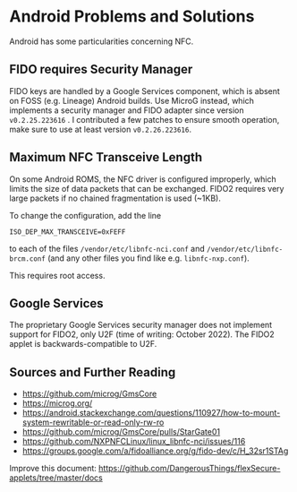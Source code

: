 # Android Problems and Solutions

Android has some particularities concerning NFC.

## FIDO requires Security Manager

FIDO keys are handled by a Google Services component, which is absent on FOSS (e.g. Lineage) Android builds. Use MicroG instead, which implements a security manager and FIDO adapter since version `v0.2.25.223616` . I contributed a few patches to ensure smooth operation, make sure to use at least version `v0.2.26.223616`.

## Maximum NFC Transceive Length

On some Android ROMS, the NFC driver is configured improperly, which limits the size of data packets that can be exchanged. FIDO2 requires very large packets if no chained fragmentation is used (~1KB).

To change the configuration, add the line

```
ISO_DEP_MAX_TRANSCEIVE=0xFEFF
```

to each of the files `/vendor/etc/libnfc-nci.conf` and `/vendor/etc/libnfc-brcm.conf` (and any other files you find like e.g. `libnfc-nxp.conf`).

This requires root access.

## Google Services

The proprietary Google Services security manager does not implement support for FIDO2, only U2F (time of writing: October 2022). The FIDO2 applet is backwards-compatible to U2F.

## Sources and Further Reading

- https://github.com/microg/GmsCore
- https://microg.org/
- https://android.stackexchange.com/questions/110927/how-to-mount-system-rewritable-or-read-only-rw-ro
- https://github.com/microg/GmsCore/pulls/StarGate01
- https://github.com/NXPNFCLinux/linux_libnfc-nci/issues/116
- https://groups.google.com/a/fidoalliance.org/g/fido-dev/c/H_32sr1STAg

Improve this document: https://github.com/DangerousThings/flexSecure-applets/tree/master/docs
